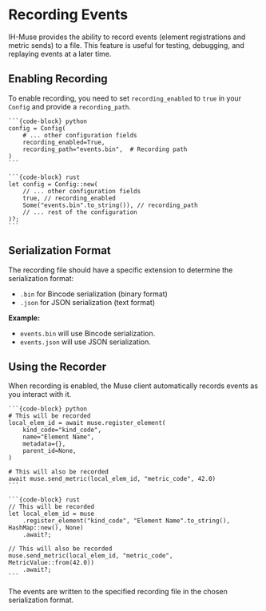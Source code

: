 # Recording Events

IH-Muse provides the ability to record events (element registrations and metric sends) to a file. This feature is useful for testing, debugging, and replaying events at a later time.

## Enabling Recording

To enable recording, you need to set `recording_enabled` to `true` in your `Config` and provide a `recording_path`.

````{tab-set-code}
```{code-block} python
config = Config(
    # ... other configuration fields
    recording_enabled=True,
    recording_path="events.bin",  # Recording path
)
```

```{code-block} rust
let config = Config::new(
    // ... other configuration fields
    true, // recording_enabled
    Some("events.bin".to_string()), // recording_path
    // ... rest of the configuration
)?;
```
````

## Serialization Format

The recording file should have a specific extension to determine the serialization format:

- `.bin` for Bincode serialization (binary format)
- `.json` for JSON serialization (text format)

**Example:**

- `events.bin` will use Bincode serialization.
- `events.json` will use JSON serialization.

## Using the Recorder

When recording is enabled, the Muse client automatically records events as you interact with it.

````{tab-set-code}
```{code-block} python
# This will be recorded
local_elem_id = await muse.register_element(
    kind_code="kind_code",
    name="Element Name",
    metadata={},
    parent_id=None,
)

# This will also be recorded
await muse.send_metric(local_elem_id, "metric_code", 42.0)
```

```{code-block} rust
// This will be recorded
let local_elem_id = muse
    .register_element("kind_code", "Element Name".to_string(), HashMap::new(), None)
    .await?;

// This will also be recorded
muse.send_metric(local_elem_id, "metric_code", MetricValue::from(42.0))
    .await?;
```
````

The events are written to the specified recording file in the chosen serialization format.
